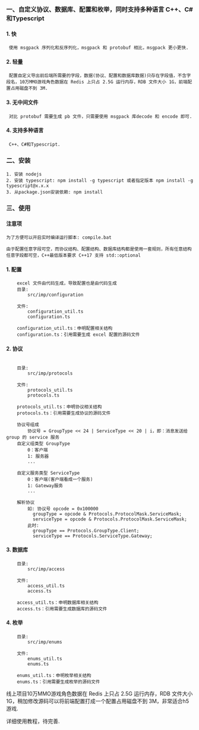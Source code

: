 ### 一、自定义协议、数据库、配置和枚举，同时支持多种语言 C++、C#和Typescript

#### 1. 快
     使用 msgpack 序列化和反序列化，msgpack 和 protobuf 相比，msgpack 更小更快.
#### 2. 轻量
     配置自定义导出前后端所需要的字段，数据(协议、配置和数据库数据)只存在字段值，不含字段名，10万MMO游戏角色数据在 Redis 上只占 2.5G 运行内存，RDB 文件大小 1G，前端配置占用磁盘不到 3M.
#### 3. 无中间文件
     对比 protobuf 需要生成 pb 文件，只需要使用 msgpack 库decode 和 encode 即可.
#### 4. 支持多种语言
     C++、C#和Typescript.

### 二、安装
```
1. 安装 nodejs
2. 安装 typescript: npm install -g typescript 或者指定版本 npm install -g typescript@x.x.x
3. 从package.json安装依赖: npm install
```

### 三、使用
#### 注意项
    为了方便可以开启实时编译运行脚本: compile.bat

    由于配置任意字段可空，而协议结构、配置结构、数据库结构都是使用一套规则，所有任意结构任意字段都可空，C++最低版本要求 C++17 支持 std::optional
#### 1. 配置
```
    excel 文件由代码生成，导致配置也是由代码生成
    目录:
        src/imp/configuration
                
    文件:
        configuration_util.ts
        configuration.ts

    configuration_util.ts：申明配置相关结构
    configuration.ts：引用需要生成 excel 配置的源码文件
```
#### 2. 协议
```

    目录:
        src/imp/protocols
        
    文件:
        protocols_util.ts
        protocols.ts

    protocols_util.ts：申明协议相关结构
    protocols.ts：引用需要生成协议的源码文件

    协议号组成
        协议号 = GroupType << 24 | ServiceType << 20 | i，即：消息发送给 group 的 service 服务
    自定义组类型 GroupType
        0：客户端
        1: 服务器
        ...
        
    自定义服务类型 ServiceType
        0：客户端(客户端看成一个服务)
        1: Gateway服务
        ...

    解析协议
        如: 协议号 opcode = 0x100000
          groupType = opcode & Protocols.ProtocolMask.ServiceMask;
          serviceType = opcode & Protocols.ProtocolMask.ServiceMask;
        此时:
          groupType == Protocols.GroupType.Client;
          serviceType == Protocols.ServiceType.Gateway;

```

#### 3. 数据库
```
    目录:
        src/imp/access
        
    文件:
        access_util.ts
        access.ts

    access_util.ts：申明数据库相关结构
    access.ts：引用需要生成数据库的源码文件
```

#### 4. 枚举
```
    目录:
        src/imp/enums
        
    文件:
        enums_util.ts
        enums.ts
    
    enums_util.ts：申明枚举相关结构
    enums.ts：引用需要生成枚举的源码文件
```

线上项目10万MMO游戏角色数据在 Redis 上只占 2.5G 运行内存，RDB 文件大小 1G，稍加修改源码可以将前端配置打成一个配置占用磁盘不到 3M，非常适合h5游戏.

详细使用教程，待完善.
